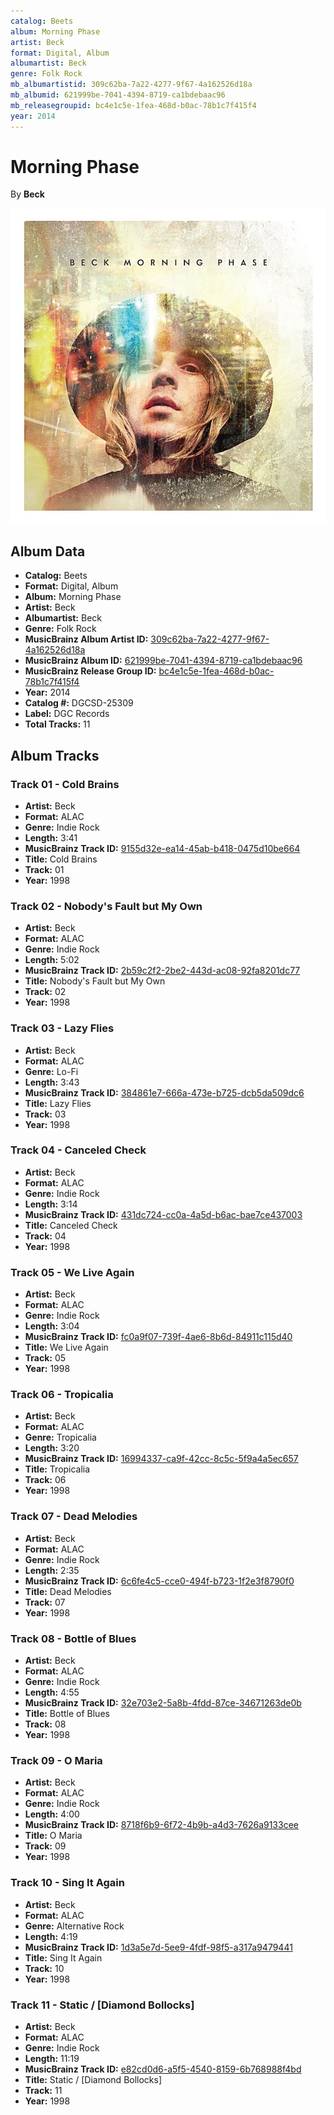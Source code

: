 ```yaml
---
catalog: Beets
album: Morning Phase
artist: Beck
format: Digital, Album
albumartist: Beck
genre: Folk Rock
mb_albumartistid: 309c62ba-7a22-4277-9f67-4a162526d18a
mb_albumid: 621999be-7041-4394-8719-ca1bdebaac96
mb_releasegroupid: bc4e1c5e-1fea-468d-b0ac-78b1c7f415f4
year: 2014
---
```


# Morning Phase

By **Beck**

![](../../assets/beetscovers/Beck-Morning_Phase.jpg)

## Album Data

- **Catalog:** Beets
- **Format:** Digital, Album
- **Album:** Morning Phase
- **Artist:** Beck
- **Albumartist:** Beck
- **Genre:** Folk Rock
- **MusicBrainz Album Artist ID:** [309c62ba-7a22-4277-9f67-4a162526d18a](https://musicbrainz.org/artist/309c62ba-7a22-4277-9f67-4a162526d18a)
- **MusicBrainz Album ID:** [621999be-7041-4394-8719-ca1bdebaac96](https://musicbrainz.org/release/621999be-7041-4394-8719-ca1bdebaac96)
- **MusicBrainz Release Group ID:** [bc4e1c5e-1fea-468d-b0ac-78b1c7f415f4](https://musicbrainz.org/release-group/bc4e1c5e-1fea-468d-b0ac-78b1c7f415f4)
- **Year:** 2014
- **Catalog #:** DGCSD-25309
- **Label:** DGC Records
- **Total Tracks:** 11

## Album Tracks

### Track 01 - Cold Brains

- **Artist:** Beck
- **Format:** ALAC
- **Genre:** Indie Rock
- **Length:** 3:41
- **MusicBrainz Track ID:** [9155d32e-ea14-45ab-b418-0475d10be664](https://musicbrainz.org/recording/9155d32e-ea14-45ab-b418-0475d10be664)
- **Title:** Cold Brains
- **Track:** 01
- **Year:** 1998

### Track 02 - Nobody's Fault but My Own

- **Artist:** Beck
- **Format:** ALAC
- **Genre:** Indie Rock
- **Length:** 5:02
- **MusicBrainz Track ID:** [2b59c2f2-2be2-443d-ac08-92fa8201dc77](https://musicbrainz.org/recording/2b59c2f2-2be2-443d-ac08-92fa8201dc77)
- **Title:** Nobody's Fault but My Own
- **Track:** 02
- **Year:** 1998

### Track 03 - Lazy Flies

- **Artist:** Beck
- **Format:** ALAC
- **Genre:** Lo-Fi
- **Length:** 3:43
- **MusicBrainz Track ID:** [384861e7-666a-473e-b725-dcb5da509dc6](https://musicbrainz.org/recording/384861e7-666a-473e-b725-dcb5da509dc6)
- **Title:** Lazy Flies
- **Track:** 03
- **Year:** 1998

### Track 04 - Canceled Check

- **Artist:** Beck
- **Format:** ALAC
- **Genre:** Indie Rock
- **Length:** 3:14
- **MusicBrainz Track ID:** [431dc724-cc0a-4a5d-b6ac-bae7ce437003](https://musicbrainz.org/recording/431dc724-cc0a-4a5d-b6ac-bae7ce437003)
- **Title:** Canceled Check
- **Track:** 04
- **Year:** 1998

### Track 05 - We Live Again

- **Artist:** Beck
- **Format:** ALAC
- **Genre:** Indie Rock
- **Length:** 3:04
- **MusicBrainz Track ID:** [fc0a9f07-739f-4ae6-8b6d-84911c115d40](https://musicbrainz.org/recording/fc0a9f07-739f-4ae6-8b6d-84911c115d40)
- **Title:** We Live Again
- **Track:** 05
- **Year:** 1998

### Track 06 - Tropicalia

- **Artist:** Beck
- **Format:** ALAC
- **Genre:** Tropicalia
- **Length:** 3:20
- **MusicBrainz Track ID:** [16994337-ca9f-42cc-8c5c-5f9a4a5ec657](https://musicbrainz.org/recording/16994337-ca9f-42cc-8c5c-5f9a4a5ec657)
- **Title:** Tropicalia
- **Track:** 06
- **Year:** 1998

### Track 07 - Dead Melodies

- **Artist:** Beck
- **Format:** ALAC
- **Genre:** Indie Rock
- **Length:** 2:35
- **MusicBrainz Track ID:** [6c6fe4c5-cce0-494f-b723-1f2e3f8790f0](https://musicbrainz.org/recording/6c6fe4c5-cce0-494f-b723-1f2e3f8790f0)
- **Title:** Dead Melodies
- **Track:** 07
- **Year:** 1998

### Track 08 - Bottle of Blues

- **Artist:** Beck
- **Format:** ALAC
- **Genre:** Indie Rock
- **Length:** 4:55
- **MusicBrainz Track ID:** [32e703e2-5a8b-4fdd-87ce-34671263de0b](https://musicbrainz.org/recording/32e703e2-5a8b-4fdd-87ce-34671263de0b)
- **Title:** Bottle of Blues
- **Track:** 08
- **Year:** 1998

### Track 09 - O Maria

- **Artist:** Beck
- **Format:** ALAC
- **Genre:** Indie Rock
- **Length:** 4:00
- **MusicBrainz Track ID:** [8718f6b9-6f72-4b9b-a4d3-7626a9133cee](https://musicbrainz.org/recording/8718f6b9-6f72-4b9b-a4d3-7626a9133cee)
- **Title:** O Maria
- **Track:** 09
- **Year:** 1998

### Track 10 - Sing It Again

- **Artist:** Beck
- **Format:** ALAC
- **Genre:** Alternative Rock
- **Length:** 4:19
- **MusicBrainz Track ID:** [1d3a5e7d-5ee9-4fdf-98f5-a317a9479441](https://musicbrainz.org/recording/1d3a5e7d-5ee9-4fdf-98f5-a317a9479441)
- **Title:** Sing It Again
- **Track:** 10
- **Year:** 1998

### Track 11 - Static / [Diamond Bollocks]

- **Artist:** Beck
- **Format:** ALAC
- **Genre:** Indie Rock
- **Length:** 11:19
- **MusicBrainz Track ID:** [e82cd0d6-a5f5-4540-8159-6b768988f4bd](https://musicbrainz.org/recording/e82cd0d6-a5f5-4540-8159-6b768988f4bd)
- **Title:** Static / [Diamond Bollocks]
- **Track:** 11
- **Year:** 1998


